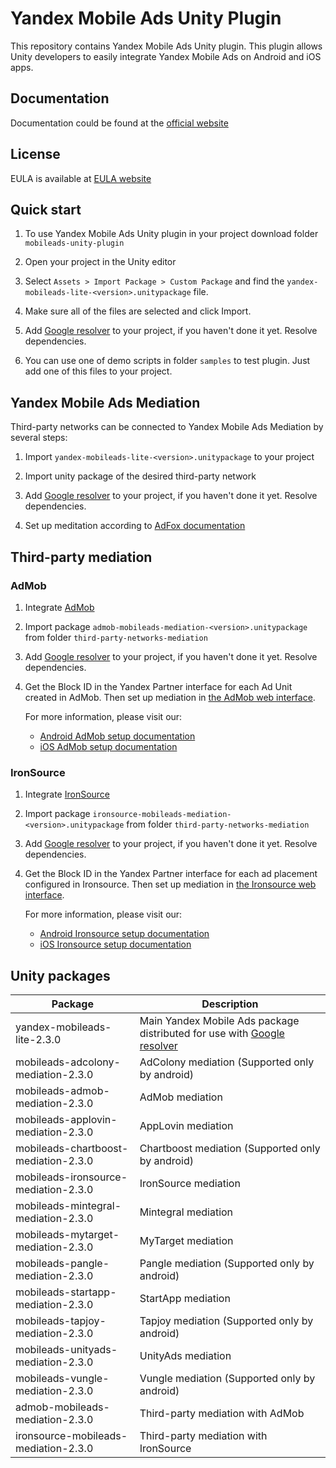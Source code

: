 # Yandex Mobile Ads Unity Plugin

This repository contains Yandex Mobile Ads Unity plugin. This plugin allows Unity developers to easily integrate Yandex Mobile Ads on Android and iOS apps.

## Documentation
Documentation could be found at the [official website][DOCUMENTATION]

## License
EULA is available at [EULA website][LICENSE]

## Quick start

1. To use Yandex Mobile Ads Unity plugin in your project download folder `mobileads-unity-plugin`

2. Open your project in the Unity editor

3. Select `Assets > Import Package > Custom Package` and find the `yandex-mobileads-lite-<version>.unitypackage` file.

4. Make sure all of the files are selected and click Import.

5. Add [Google resolver] to your project, if you haven't done it yet. Resolve dependencies.

6. You can use one of demo scripts in folder `samples` to test plugin. Just add one of this files to your project.

## Yandex Mobile Ads Mediation

Third-party networks can be connected to Yandex Mobile Ads Mediation by several steps:

1. Import `yandex-mobileads-lite-<version>.unitypackage` to your project

2. Import unity package of the desired third-party network

3. Add [Google resolver] to your project, if you haven't done it yet. Resolve dependencies.

4. Set up meditation according to [AdFox documentation](https://yandex.com/dev/mobile-ads/doc/plugins/unity/mob-mediation/list-network-docpage/)

## Third-party mediation

### AdMob

1. Integrate [AdMob](https://developers.google.com/admob/unity/start)

2. Import package `admob-mobileads-mediation-<version>.unitypackage` from folder `third-party-networks-mediation`

3. Add [Google resolver] to your project, if you haven't done it yet. Resolve dependencies.

4. Get the Block ID in the Yandex Partner interface for each Ad Unit created in AdMob. Then set up mediation in [the AdMob web interface](https://apps.admob.com).

   For more information, please visit our:
   * [Android AdMob setup documentation](https://yandex.com/dev/mobile-ads/doc/android/adapters/admob-adapter-docpage/#setting)
   * [iOS AdMob setup documentation](https://yandex.com/dev/mobile-ads/doc/ios/adapters/admob-adapter-docpage/#setting)

### IronSource

1. Integrate [IronSource](https://developers.is.com/ironsource-mobile/unity/unity-plugin/)

2. Import package `ironsource-mobileads-mediation-<version>.unitypackage` from folder `third-party-networks-mediation`

3. Add [Google resolver] to your project, if you haven't done it yet. Resolve dependencies.

4. Get the Block ID in the Yandex Partner interface for each ad placement configured in Ironsource. Then set up mediation in [the Ironsource web interface](https://platform.ironsrc.com/partners/dashboard).

   For more information, please visit our:
   * [Android Ironsource setup documentation](https://yandex.com/dev/mobile-ads/doc/android/adapters/ironsource-adapter-docpage/#setting)
   * [iOS Ironsource setup documentation](https://yandex.com/dev/mobile-ads/doc/ios/adapters/ironsource-adapter-docpage/#setting)

## Unity packages

| Package | Description |
| --- | --- |
| yandex-mobileads-lite-2.3.0 | Main Yandex Mobile Ads package distributed for use with [Google resolver]|
| mobileads-adcolony-mediation-2.3.0 |  AdColony mediation (Supported only by android) |
| mobileads-admob-mediation-2.3.0 | AdMob mediation |
| mobileads-applovin-mediation-2.3.0 | AppLovin mediation |
| mobileads-chartboost-mediation-2.3.0 |  Chartboost mediation (Supported only by android) |
| mobileads-ironsource-mediation-2.3.0 | IronSource mediation |
| mobileads-mintegral-mediation-2.3.0 | Mintegral mediation |
| mobileads-mytarget-mediation-2.3.0 | MyTarget mediation |
| mobileads-pangle-mediation-2.3.0 |  Pangle mediation (Supported only by android) |
| mobileads-startapp-mediation-2.3.0 | StartApp mediation |
| mobileads-tapjoy-mediation-2.3.0 |  Tapjoy mediation (Supported only by android) |
| mobileads-unityads-mediation-2.3.0 | UnityAds mediation |
| mobileads-vungle-mediation-2.3.0 |  Vungle mediation (Supported only by android) |
| admob-mobileads-mediation-2.3.0 | Third-party mediation with AdMob |
| ironsource-mobileads-mediation-2.3.0 | Third-party mediation with IronSource |

[Google resolver]: https://github.com/googlesamples/unity-jar-resolver
[DOCUMENTATION]: https://yandex.com/dev/mobile-ads/
[LICENSE]: https://legal.yandex.com/partner_ch/
